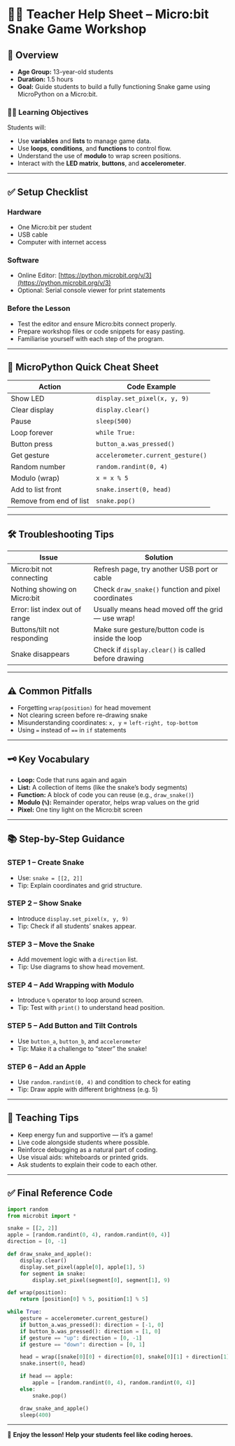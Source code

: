 # 🧑‍🏫 Teacher Help Sheet – Micro:bit Snake Game Workshop

## 📝 Overview

- **Age Group:** 13-year-old students
- **Duration:** 1.5 hours
- **Goal:** Guide students to build a fully functioning Snake game using MicroPython on a Micro:bit.

### 👩‍💻 Learning Objectives

Students will:
- Use **variables** and **lists** to manage game data.
- Use **loops**, **conditions**, and **functions** to control flow.
- Understand the use of **modulo** to wrap screen positions.
- Interact with the **LED matrix**, **buttons**, and **accelerometer**.

---

## ✅ Setup Checklist

### Hardware
- One Micro:bit per student
- USB cable
- Computer with internet access

### Software
- Online Editor: [https://python.microbit.org/v/3](https://python.microbit.org/v/3)
- Optional: Serial console viewer for print statements

### Before the Lesson
- Test the editor and ensure Micro:bits connect properly.
- Prepare workshop files or code snippets for easy pasting.
- Familiarise yourself with each step of the program.

---

## 📘 MicroPython Quick Cheat Sheet

| Action                    | Code Example                              |
|---------------------------|-------------------------------------------|
| Show LED                  | `display.set_pixel(x, y, 9)`              |
| Clear display             | `display.clear()`                         |
| Pause                     | `sleep(500)`                              |
| Loop forever              | `while True:`                             |
| Button press              | `button_a.was_pressed()`                  |
| Get gesture               | `accelerometer.current_gesture()`         |
| Random number             | `random.randint(0, 4)`                    |
| Modulo (wrap)             | `x = x % 5`                                |
| Add to list front         | `snake.insert(0, head)`                   |
| Remove from end of list   | `snake.pop()`                             |

---

## 🛠️ Troubleshooting Tips

| Issue                              | Solution                                               |
|-----------------------------------|--------------------------------------------------------|
| Micro:bit not connecting           | Refresh page, try another USB port or cable           |
| Nothing showing on Micro:bit      | Check `draw_snake()` function and pixel coordinates   |
| Error: list index out of range    | Usually means head moved off the grid — use wrap!     |
| Buttons/tilt not responding       | Make sure gesture/button code is inside the loop      |
| Snake disappears                  | Check if `display.clear()` is called before drawing   |

---

## ⚠️ Common Pitfalls

- Forgetting `wrap(position)` for head movement
- Not clearing screen before re-drawing snake
- Misunderstanding coordinates: `x, y` = `left-right, top-bottom`
- Using `=` instead of `==` in `if` statements

---

## 🗝️ Key Vocabulary

- **Loop:** Code that runs again and again
- **List:** A collection of items (like the snake’s body segments)
- **Function:** A block of code you can reuse (e.g., `draw_snake()`)
- **Modulo (`%`):** Remainder operator, helps wrap values on the grid
- **Pixel:** One tiny light on the Micro:bit screen

---

## 📚 Step-by-Step Guidance

### STEP 1 – Create Snake
- Use: `snake = [[2, 2]]`
- Tip: Explain coordinates and grid structure.

### STEP 2 – Show Snake
- Introduce `display.set_pixel(x, y, 9)`
- Tip: Check if all students’ snakes appear.

### STEP 3 – Move the Snake
- Add movement logic with a `direction` list.
- Tip: Use diagrams to show head movement.

### STEP 4 – Add Wrapping with Modulo
- Introduce `%` operator to loop around screen.
- Tip: Test with `print()` to understand head position.

### STEP 5 – Add Button and Tilt Controls
- Use `button_a`, `button_b`, and `accelerometer`
- Tip: Make it a challenge to “steer” the snake!

### STEP 6 – Add an Apple
- Use `random.randint(0, 4)` and condition to check for eating
- Tip: Draw apple with different brightness (e.g. 5)

---

## 💬 Teaching Tips

- Keep energy fun and supportive — it’s a game!
- Live code alongside students where possible.
- Reinforce debugging as a natural part of coding.
- Use visual aids: whiteboards or printed grids.
- Ask students to explain their code to each other.

---

## ✅ Final Reference Code

```python
import random
from microbit import *

snake = [[2, 2]]
apple = [random.randint(0, 4), random.randint(0, 4)]
direction = [0, -1]

def draw_snake_and_apple():
    display.clear()
    display.set_pixel(apple[0], apple[1], 5)
    for segment in snake:
        display.set_pixel(segment[0], segment[1], 9)

def wrap(position):
    return [position[0] % 5, position[1] % 5]

while True:
    gesture = accelerometer.current_gesture()
    if button_a.was_pressed(): direction = [-1, 0]
    if button_b.was_pressed(): direction = [1, 0]
    if gesture == "up": direction = [0, -1]
    if gesture == "down": direction = [0, 1]

    head = wrap([snake[0][0] + direction[0], snake[0][1] + direction[1]])
    snake.insert(0, head)

    if head == apple:
        apple = [random.randint(0, 4), random.randint(0, 4)]
    else:
        snake.pop()

    draw_snake_and_apple()
    sleep(400)
```

---

🎉 **Enjoy the lesson! Help your students feel like coding heroes.**

